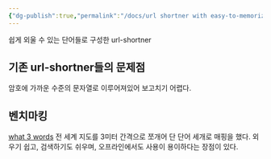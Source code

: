 ```yaml
---
{"dg-publish":true,"permalink":"/docs/url shortner with easy-to-memorize/","title":"url shortner with easy-to-memorize"}
---
```


쉽게 외울 수 있는 단어들로 구성한 url-shortner

## 기존 url-shortner들의 문제점

암호에 가까운 수준의 문자열로 이루어져있어 보고치기 어렵다.

## 벤치마킹

[what 3 words](https://what3words.com/welcome.necks.twinge) 전 세계 지도를 3미터 간격으로 쪼개어 단 단어 세개로 매핑을 했다. 외우기 쉽고, 검색하기도 쉬우며, 오프라인에서도 사용이 용이하다는 장점이 있다.
